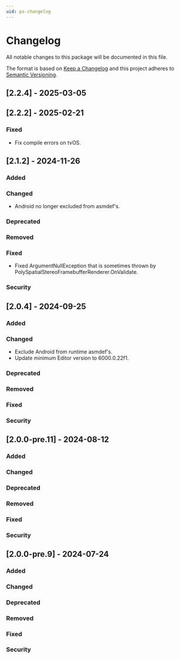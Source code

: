 ```yaml
---
uid: ps-changelog
---
```

# Changelog
All notable changes to this package will be documented in this file.

The format is based on [Keep a Changelog](http://keepachangelog.com/en/1.0.0/)
and this project adheres to [Semantic Versioning](http://semver.org/spec/v2.0.0.html).

## [2.2.4] - 2025-03-05

## [2.2.2] - 2025-02-21

### Fixed
- Fix compile errors on tvOS.

## [2.1.2] - 2024-11-26

### Added

### Changed
- Android no longer excluded from asmdef's.

### Deprecated

### Removed

### Fixed
- Fixed ArgumentNullException that is sometimes thrown by PolySpatialStereoFramebufferRenderer.OnValidate.

### Security

## [2.0.4] - 2024-09-25

### Added

### Changed
- Exclude Android from runtime asmdef's.
- Update minimum Editor version to 6000.0.22f1.

### Deprecated

### Removed

### Fixed

### Security

## [2.0.0-pre.11] - 2024-08-12

### Added

### Changed

### Deprecated

### Removed

### Fixed

### Security

## [2.0.0-pre.9] - 2024-07-24

### Added

### Changed

### Deprecated

### Removed

### Fixed

### Security

